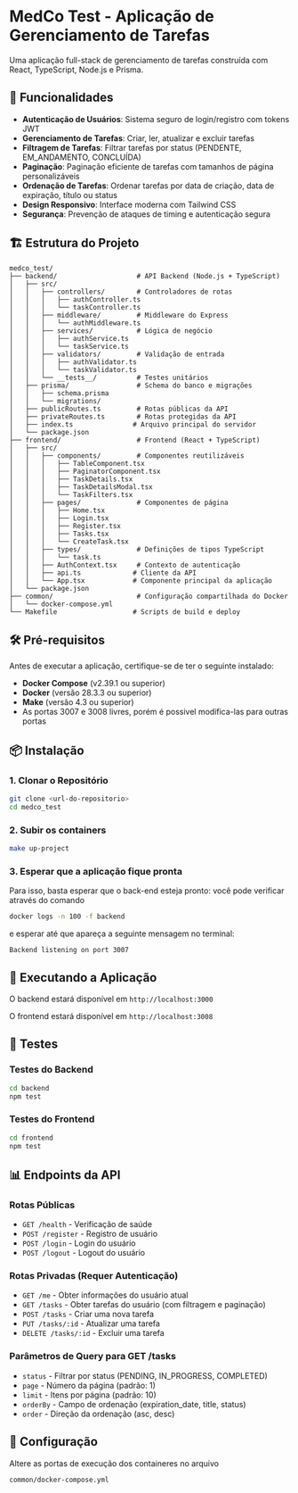 # MedCo Test - Aplicação de Gerenciamento de Tarefas

Uma aplicação full-stack de gerenciamento de tarefas construída com React, TypeScript, Node.js e Prisma.

## 🚀 Funcionalidades

- **Autenticação de Usuários**: Sistema seguro de login/registro com tokens JWT
- **Gerenciamento de Tarefas**: Criar, ler, atualizar e excluir tarefas
- **Filtragem de Tarefas**: Filtrar tarefas por status (PENDENTE, EM_ANDAMENTO, CONCLUÍDA)
- **Paginação**: Paginação eficiente de tarefas com tamanhos de página personalizáveis
- **Ordenação de Tarefas**: Ordenar tarefas por data de criação, data de expiração, título ou status
- **Design Responsivo**: Interface moderna com Tailwind CSS
- **Segurança**: Prevenção de ataques de timing e autenticação segura

## 🏗️ Estrutura do Projeto

```
medco_test/
├── backend/                    # API Backend (Node.js + TypeScript)
│   ├── src/
│   │   ├── controllers/        # Controladores de rotas
│   │   │   ├── authController.ts
│   │   │   └── taskController.ts
│   │   ├── middleware/         # Middleware do Express
│   │   │   └── authMiddleware.ts
│   │   ├── services/           # Lógica de negócio
│   │   │   ├── authService.ts
│   │   │   └── taskService.ts
│   │   ├── validators/         # Validação de entrada
│   │   │   ├── authValidator.ts
│   │   │   └── taskValidator.ts
│   │   └── __tests__/          # Testes unitários
│   ├── prisma/                 # Schema do banco e migrações
│   │   ├── schema.prisma
│   │   └── migrations/
│   ├── publicRoutes.ts         # Rotas públicas da API
│   ├── privateRoutes.ts        # Rotas protegidas da API
│   ├── index.ts               # Arquivo principal do servidor
│   └── package.json
├── frontend/                   # Frontend (React + TypeScript)
│   ├── src/
│   │   ├── components/         # Componentes reutilizáveis
│   │   │   ├── TableComponent.tsx
│   │   │   ├── PaginatorComponent.tsx
│   │   │   ├── TaskDetails.tsx
│   │   │   ├── TaskDetailsModal.tsx
│   │   │   └── TaskFilters.tsx
│   │   ├── pages/              # Componentes de página
│   │   │   ├── Home.tsx
│   │   │   ├── Login.tsx
│   │   │   ├── Register.tsx
│   │   │   ├── Tasks.tsx
│   │   │   └── CreateTask.tsx
│   │   ├── types/              # Definições de tipos TypeScript
│   │   │   └── task.ts
│   │   ├── AuthContext.tsx     # Contexto de autenticação
│   │   ├── api.ts             # Cliente da API
│   │   └── App.tsx            # Componente principal da aplicação
│   └── package.json
├── common/                     # Configuração compartilhada do Docker
│   └── docker-compose.yml
└── Makefile                   # Scripts de build e deploy
```

## 🛠️ Pré-requisitos

Antes de executar a aplicação, certifique-se de ter o seguinte instalado:

- **Docker Compose** (v2.39.1 ou superior)
- **Docker** (versão 28.3.3 ou superior)
- **Make** (versão 4.3 ou superior)
- As portas 3007 e 3008 livres, porém é possivel modifica-las para outras portas

## 📦 Instalação

### 1. Clonar o Repositório

```bash
git clone <url-do-repositorio>
cd medco_test
```

### 2. Subir os containers

```bash
make up-project
```

### 3. Esperar que a aplicação fique pronta

Para isso, basta esperar que o back-end esteja pronto: você pode verificar através
do comando

```bash
docker logs -n 100 -f backend
```

e esperar até que apareça a seguinte mensagem no terminal:
```
Backend listening on port 3007
```

## 🚀 Executando a Aplicação

O backend estará disponível em `http://localhost:3000`

O frontend estará disponível em `http://localhost:3008`

## 🧪 Testes

### Testes do Backend
```bash
cd backend
npm test
```

### Testes do Frontend
```bash
cd frontend
npm test
```

## 📊 Endpoints da API

### Rotas Públicas
- `GET /health` - Verificação de saúde
- `POST /register` - Registro de usuário
- `POST /login` - Login do usuário
- `POST /logout` - Logout do usuário

### Rotas Privadas (Requer Autenticação)
- `GET /me` - Obter informações do usuário atual
- `GET /tasks` - Obter tarefas do usuário (com filtragem e paginação)
- `POST /tasks` - Criar uma nova tarefa
- `PUT /tasks/:id` - Atualizar uma tarefa
- `DELETE /tasks/:id` - Excluir uma tarefa

### Parâmetros de Query para GET /tasks
- `status` - Filtrar por status (PENDING, IN_PROGRESS, COMPLETED)
- `page` - Número da página (padrão: 1)
- `limit` - Itens por página (padrão: 10)
- `orderBy` - Campo de ordenação (expiration_date, title, status)
- `order` - Direção da ordenação (asc, desc)

## 🔧 Configuração
 Altere as portas de execução dos containeres no arquivo
 ```
 common/docker-compose.yml
 ```